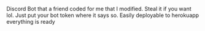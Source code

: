 
Discord Bot that a friend coded for me that I modified. Steal it if you want lol. Just put your bot token where it says so. 
Easily deployable to herokuapp everything is ready

